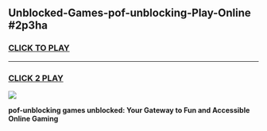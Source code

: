 
## Unblocked-Games-pof-unblocking-Play-Online #2p3ha
<h3>
<a href="https://news.freeplayer.one?title=pof-unblocking&ref=3">CLICK TO PLAY</a></h3>
<hr>

<h3>
<a href="https://news.freeplayer.one?title=pof-unblocking&ref=3">CLICK 2 PLAY</a>
  
</h3>

<a href="https://news.freeplayer.one?title=pof-unblocking&ref=3"><img src="https://clearcache.store/games.png"></a>


**pof-unblocking games unblocked: Your Gateway to Fun and Accessible Online Gaming**
